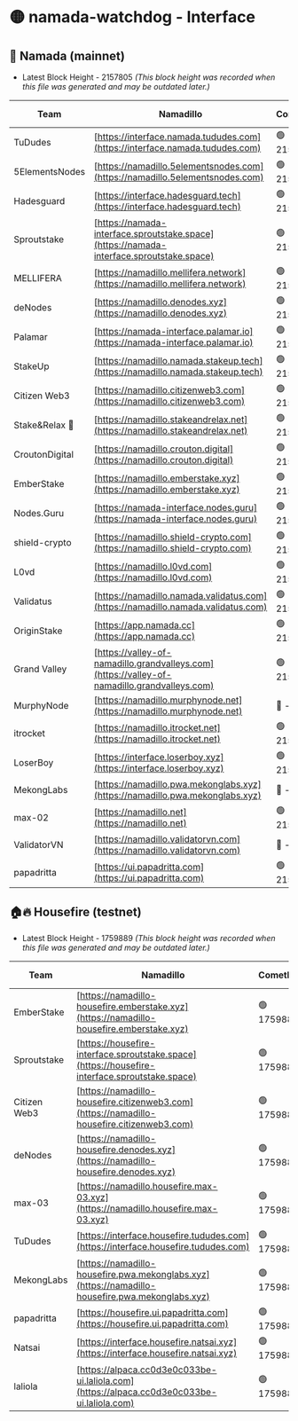 # 🟡 namada-watchdog - Interface

## 🚀 Namada (mainnet)
- Latest Block Height - 2157805 *(This block height was recorded when this file was generated and may be outdated later.)*

| Team | Namadillo | CometBFT | Indexer | MASP Indexer |
|-|-|-|-|-|
| TuDudes | [https://interface.namada.tududes.com](https://interface.namada.tududes.com) | 🟢 2157785 | 🟢 2157785 | 🟢 2157784 |
| 5ElementsNodes | [https://namadillo.5elementsnodes.com](https://namadillo.5elementsnodes.com) | 🟢 2157785 | 🟢 2157785 | 🟢 2157785 |
| Hadesguard | [https://interface.hadesguard.tech](https://interface.hadesguard.tech) | 🟢 2157786 | 🟢 2157786 | 🟢 2157786 |
| Sproutstake | [https://namada-interface.sproutstake.space](https://namada-interface.sproutstake.space) | 🟢 2157787 | 🟢 2157787 | 🟢 2157787 |
| MELLIFERA | [https://namadillo.mellifera.network](https://namadillo.mellifera.network) | 🟢 2157788 | 🟢 2157788 | 🟢 2157788 |
| deNodes | [https://namadillo.denodes.xyz](https://namadillo.denodes.xyz) | 🟢 2157789 | 🟢 2157789 | 🟢 2157789 |
| Palamar | [https://namada-interface.palamar.io](https://namada-interface.palamar.io) | 🟢 2157789 | 🟢 2157789 | 🟢 2157789 |
| StakeUp | [https://namadillo.namada.stakeup.tech](https://namadillo.namada.stakeup.tech) | 🟢 2157790 | 🟢 2157790 | 🟢 2157790 |
| Citizen Web3 | [https://namadillo.citizenweb3.com](https://namadillo.citizenweb3.com) | 🟢 2157791 | 🟢 2157791 | 🔴 1110959 |
| Stake&Relax 🦥 | [https://namadillo.stakeandrelax.net](https://namadillo.stakeandrelax.net) | 🟢 2157792 | 🟢 2157792 | 🟢 2157792 |
| CroutonDigital | [https://namadillo.crouton.digital](https://namadillo.crouton.digital) | 🟢 2157793 | 🔴 - | 🟢 2157793 |
| EmberStake | [https://namadillo.emberstake.xyz](https://namadillo.emberstake.xyz) | 🟢 2157794 | 🟢 2157794 | 🟢 2157794 |
| Nodes.Guru | [https://namada-interface.nodes.guru](https://namada-interface.nodes.guru) | 🟢 2157795 | 🟢 2157795 | 🟢 2157795 |
| shield-crypto | [https://namadillo.shield-crypto.com](https://namadillo.shield-crypto.com) | 🟢 2157796 | 🟢 2157795 | 🟢 2157795 |
| L0vd | [https://namadillo.l0vd.com](https://namadillo.l0vd.com) | 🟢 2157796 | 🟢 2157796 | 🟢 2157796 |
| Validatus | [https://namadillo.namada.validatus.com](https://namadillo.namada.validatus.com) | 🟢 2157797 | 🟢 2157797 | 🟢 2157797 |
| OriginStake | [https://app.namada.cc](https://app.namada.cc) | 🟢 2157798 | 🟢 2157798 | 🟢 2157798 |
| Grand Valley | [https://valley-of-namadillo.grandvalleys.com](https://valley-of-namadillo.grandvalleys.com) | 🟢 2157798 | 🟢 2157798 | 🟢 2157798 |
| MurphyNode | [https://namadillo.murphynode.net](https://namadillo.murphynode.net) | 🔴 - | 🔴 - | 🔴 - |
| itrocket | [https://namadillo.itrocket.net](https://namadillo.itrocket.net) | 🟢 2157801 | 🟢 2157801 | 🟢 2157800 |
| LoserBoy | [https://interface.loserboy.xyz](https://interface.loserboy.xyz) | 🟢 2157801 | 🟢 2157801 | 🟢 2157801 |
| MekongLabs | [https://namadillo.pwa.mekonglabs.xyz](https://namadillo.pwa.mekonglabs.xyz) | 🔴 - | 🔴 - | 🔴 - |
| max-02 | [https://namadillo.net](https://namadillo.net) | 🟢 2157802 | 🟢 2157802 | 🟢 2157802 |
| ValidatorVN | [https://namadillo.validatorvn.com](https://namadillo.validatorvn.com) | 🔴 - | 🔴 - | 🔴 - |
| papadritta | [https://ui.papadritta.com](https://ui.papadritta.com) | 🟢 2157805 | 🟢 2157805 | 🟢 2157805 |

## 🏠🔥 Housefire (testnet)
- Latest Block Height - 1759889 *(This block height was recorded when this file was generated and may be outdated later.)*

| Team | Namadillo | CometBFT | Indexer | MASP Indexer |
|-|-|-|-|-|
| EmberStake | [https://namadillo-housefire.emberstake.xyz](https://namadillo-housefire.emberstake.xyz) | 🟢 1759883 | 🟢 1759883 | 🟢 1759884 |
| Sproutstake | [https://housefire-interface.sproutstake.space](https://housefire-interface.sproutstake.space) | 🟢 1759884 | 🟢 1759884 | 🟢 1759884 |
| Citizen Web3 | [https://namadillo-housefire.citizenweb3.com](https://namadillo-housefire.citizenweb3.com) | 🟢 1759885 | 🟢 1759885 | 🟢 1759885 |
| deNodes | [https://namadillo-housefire.denodes.xyz](https://namadillo-housefire.denodes.xyz) | 🟢 1759885 | 🟢 1759885 | 🟢 1759885 |
| max-03 | [https://namadillo.housefire.max-03.xyz](https://namadillo.housefire.max-03.xyz) | 🟢 1759886 | 🟢 1759886 | 🟢 1759886 |
| TuDudes | [https://interface.housefire.tududes.com](https://interface.housefire.tududes.com) | 🟢 1759887 | 🟢 1759887 | 🟢 1759886 |
| MekongLabs | [https://namadillo-housefire.pwa.mekonglabs.xyz](https://namadillo-housefire.pwa.mekonglabs.xyz) | 🟢 1759887 | 🟢 1759887 | 🟢 1759887 |
| papadritta | [https://housefire.ui.papadritta.com](https://housefire.ui.papadritta.com) | 🟢 1759888 | 🟢 1759888 | 🟢 1759888 |
| Natsai | [https://interface.housefire.natsai.xyz](https://interface.housefire.natsai.xyz) | 🟢 1759888 | 🟢 1759888 | 🟢 1759888 |
| laliola | [https://alpaca.cc0d3e0c033be-ui.laliola.com](https://alpaca.cc0d3e0c033be-ui.laliola.com) | 🟢 1759889 | 🟢 1759889 | 🟢 1759888 |

